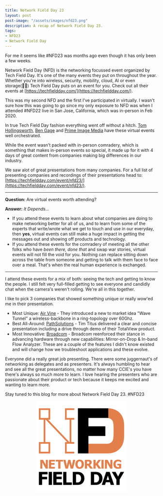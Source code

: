 ```yaml
---
title: Network Field Day 23
layout: post
post-image: "/assets/images/nfd23.png"
description: A recap of Network Field Day 23.
tags:
- NFD23
- Network Field Day
---
```


For me it seems like #NFD23 was months ago even though it has only been a few weeks.

Network Field Day (NFD) is the networking focussed event organized by Tech Field Day. It's one of the many events they put on throughout the year. Whether you're into wireless, security, mobility, cloud, AI or even storage(:man_shrugging:) Tech Field Day puts on an event for you. Check out all their events at [https://techfieldday.com/](https://techfieldday.com/).

This was my second NFD and the first I've participated in virtually. I wasn't sure how this was going to go since my only exposure to NFD was when I attended #NFD22 live in San Jose, California, which was in-person in Feb 2020.

In true Tech Field Day fashion everything went off without a hitch. [Tom Hollingsworth](https://twitter.com/NetworkingNerd), [Ben Gage](https://twitter.com/BenTGage) and [Prime Image Media](https://www.primeimagemedia.com/) have these virtual events well orchestrated.

While the event wasn't packed with in-person comradery, which is something that makes in-person events so special, it made up for it with 4 days of great content from companies making big differences in our industry.

We saw alot of great presentations from many companies. For a full list of presenting companies and recordings of their presentations head to: [https://techfieldday.com/event/nfd23/](https://techfieldday.com/event/nfd23/).

---

**Question:** Are virtual events worth attending?

**Answer:** *It Depends...* 
- If you attend these events to learn about what companies are doing to make networking better for all of us, and to learn from some of the experts that write/wrote what we get to touch and use in our everyday, then **yes**, virtual events can still make a huge impact in getting the messages out and showing off products and technology.
- If you attend these events for the comradery of meeting all the other folks who have *been there, done that* and swap war stories, virtual events will not fill the void for you. Nothing can replace sitting down across the table from someone and getting to talk with them face to face over a meal. That's when the real human experience is exchanged.

---

I attend these events for a mix of both: seeing the tech and getting to know the people. I still felt very full-filled getting to see everyone and candidly chat when the camera's weren't rolling. We're all in this together.

I like to pick 3 companies that showed something unique or really *wow*'ed me in their presentation.
- Most Unique: [Air Vine](https://techfieldday.com/companies/airvine/) - They introduced a new to market idea "Wave Tunnel" a wireless-backbone in a ring-topology over 60Ghz.
- Best All-Around: [PathSolutions](https://techfieldday.com/companies/pathsolutions/) - Tim Titus delivered a clear and concise presentation including a drive through demo of their TotalView product.
- Most Innovative: [Broadcom](https://techfieldday.com/companies/broadcom/) - Broadcom reenforced their stance in advancing hardware through new capabilities: Mirror-on-Drop & In-band Flow Analyzer. These are a couple of the features I didn't know existed and will change how we troubleshoot applications and these evolve.

Everyone did a really great job presenting. There were some juggernaut's of networking as delegates and as presenters. It's always humbling to hear and see all the great presentations, no matter how many CCIE's you have there's always so much more to learn. I love hearing the presenters who are passionate about their product or tech because it keeps me excited and wanting to learn more.

Stay tuned to this blog for more about Network Field Day 23. #NFD23
<p align=center>
<img src="/assets/images/nfd_logo.png">
</p>